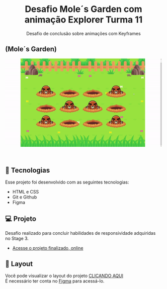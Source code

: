 <h1 align="center"> Desafio Mole´s Garden com animação Explorer Turma 11 </h1>
<p align="center"> Desafio de conclusão sobre animações com Keyframes</p>


## (Mole´s Garden)
  ![moles garden](https://github.com/DevMaroto/Desafio-Mole-s-Garden-com-animacao-Explorer-Turma-11/blob/Main/assets/ezgif.com-video-to-gif.gif)


<br>


## 🚀 Tecnologias

Esse projeto foi desenvolvido com as seguintes tecnologias:

- HTML e CSS
- Git e Github
- Figma

## 💻 Projeto

Desafio realizado para concluir habilidades de responsividade adquiridas no Stage 3.

- [Acesse o projeto finalizado, online](https://devmaroto.github.io/Desafio-Mole-s-Garden-com-animacao-Explorer-Turma-11/)

## 🔖 Layout

Você pode visualizar o layout do projeto [CLICANDO AQUI](https://www.figma.com/file/TG8ROxuGXCVVmpW4qRWdve/Wack-a-Mole-(Community)?node-id=0%3A1&t=FdzKZIQhapacnoAr-0)
<br>
É necessário ter conta no [Figma](https://figma.com) para acessá-lo.
